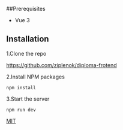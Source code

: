 ##Prerequisites

   * Vue 3

## Installation
1.Clone the repo

https://github.com/ziplenok/diploma-frotend

2.Install NPM packages

`npm install`

3.Start the server

`npm run dev`




[MIT](https://choosealicense.com/licenses/mit/)
